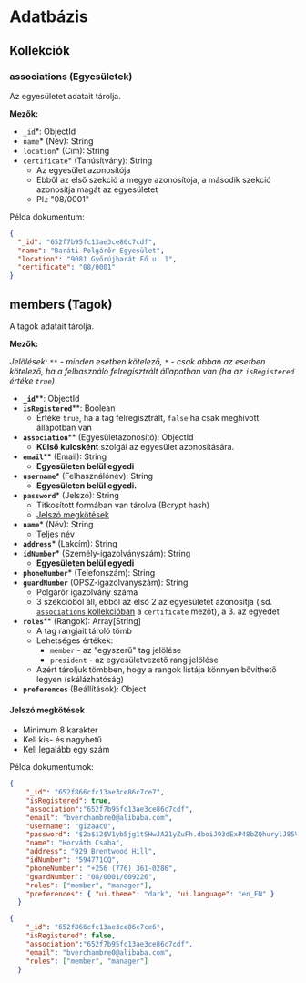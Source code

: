 # Adatbázis

## Kollekciók

### associations (Egyesületek)

Az egyesületet adatait tárolja.

**Mezők:**

- `_id`\*: ObjectId
- `name`\* (Név): String
- `location`\* (Cím): String
- `certificate`\* (Tanúsítvány): String
  - Az egyesület azonosítója
  - Ebből az első szekció a megye azonosítója, a második szekció azonosítja magát az egyesületet
  - Pl.: "08/0001"

Példa dokumentum:

```json
{
  "_id": "652f7b95fc13ae3ce86c7cdf",
  "name": "Baráti Polgárõr Egyesület",
  "location": "9081 Győrújbarát Fő u. 1",
  "certificate": "08/0001"
}
```

## members (Tagok)

A tagok adatait tárolja.

**Mezők:**

*Jelölések: `**` - minden esetben kötelező, `*` - csak abban az esetben kötelező, ha a felhasználó felregisztrált állapotban van (ha az `isRegistered` értéke `true`)*

- **`_id`**\*\*: ObjectId
- **`isRegistered`**\*\*: Boolean 
  - Értéke `true`, ha a tag felregisztrált, `false` ha csak meghívott állapotban van
- **`association`**\*\* (Egyesületazonosító): ObjectId
  - **Külső kulcsként** szolgál az egyesület azonosítására.
- **`email`**\*\* (Email): String
  - **Egyesületen belül egyedi**
- **`username`**\* (Felhasználónév): String
  - **Egyesületen belül egyedi.**
- **`password`**\* (Jelszó): String
  - Titkosított formában van tárolva (Bcrypt hash)
  - [Jelszó megkötések](#jelszó-megkötések)
- **`name`**\* (Név): String
  - Teljes név
- **`address`**\* (Lakcím): String
- **`idNumber`**\* (Személy-igazolványszám): String
  - **Egyesületen belül egyedi**
- **`phoneNumber`**\* (Telefonszám): String
- **`guardNumber`** (OPSZ-igazolványszám): String
  - Polgárőr igazolvány száma
  - 3 szekcióból áll, ebből az első 2 az egyesületet azonosítja (lsd. [`associations` kollekcióban](#associations-egyesületek) a `certificate` mezőt), a 3. az egyedet
- **`roles`**\*\* (Rangok): Array[String]
  - A tag rangjait tároló tömb
  - Lehetséges értékek:
    - `member` - az "egyszerű" tag jelölése
    - `president` - az egyesületvezető rang jelölése
  - Azért tároljuk tömbben, hogy a rangok listája könnyen bővíthető legyen (skálázhatóság) 
- **`preferences`** (Beállítások): Object

#### Jelszó megkötések

- Minimum 8 karakter
- Kell kis- és nagybetű
- Kell legalább egy szám

Példa dokumentumok: 
```json
{
    "_id": "652f866cfc13ae3ce86c7ce7",
    "isRegistered": true,
    "association":"652f7b95fc13ae3ce86c7cdf",
    "email": "bverchambre0@alibaba.com",
    "username": "gizaac0",
    "password": "$2a$12$V1yb5jg1tSHwJA21yZuFh.dboiJ93dExP48bZQhurylJ85V53yoKi",
    "name": "Horváth Csaba",
    "address": "929 Brentwood Hill",
    "idNumber": "594771CQ",
    "phoneNumber": "+256 (776) 361-0286",
    "guardNumber": "08/0001/009226",
    "roles": ["member", "manager"],
    "preferences": { "ui.theme": "dark", "ui.language": "en_EN" }
  }
```

```json
{
    "_id": "652f866cfc13ae3ce86c7ce6",
    "isRegistered": false,
    "association":"652f7b95fc13ae3ce86c7cdf",
    "email": "bverchambre0@alibaba.com",
    "roles": ["member", "manager"]
  }
```